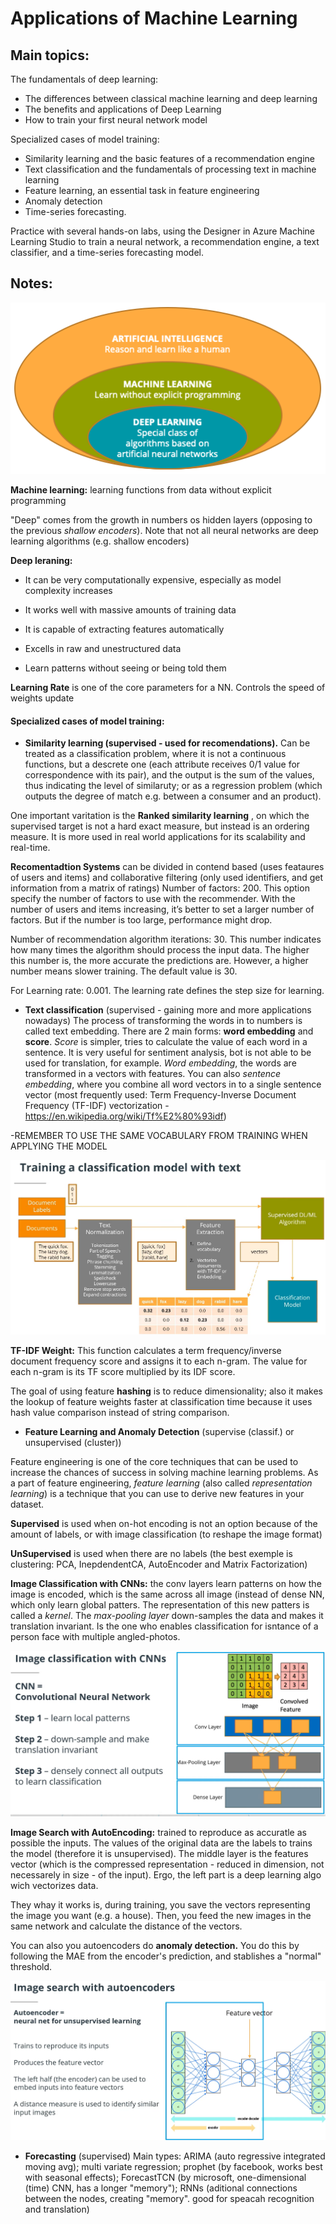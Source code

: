 # Applications of Machine Learning

## Main topics:

The fundamentals of deep learning:

- The differences between classical machine learning and deep learning
- The benefits and applications of Deep Learning
- How to train your first neural network model

Specialized cases of model training:

- Similarity learning and the basic features of a recommendation engine
- Text classification and the fundamentals of processing text in machine learning
- Feature learning, an essential task in feature engineering
- Anomaly detection
- Time-series forecasting.

Practice with several hands-on labs, using the Designer in Azure Machine Learning Studio to train a neural network, a recommendation engine, a text classifier, and a time-series forecasting model.

## Notes:

![ai-ml-dl.png](ai-ml-dl.png)

****Machine learning:**** learning functions from data without explicit programming

"Deep" comes from the growth in numbers os hidden layers (opposing to the previous *shallow encoders*). Note that not all neural networks are deep learning algorithms (e.g. shallow encoders)

**Deep leraning:**

- It can be very computationally expensive, especially as model complexity increases

- It works well with massive amounts of training data

- It is capable of extracting features automatically

- Excells in raw and unestructured data

- Learn patterns without seeing or being told them

****Learning Rate**** is one of the core parameters for a NN. Controls the speed of weights update

#### Specialized cases of model training:

- ****Similarity learning (supervised - used for recomendations).****
Can be treated as a classification problem,  where it is not a continuous functions, but a descrete one (each attribute receives  0/1 value for correspondence with its pair), and the output is the sum of the values, thus indicating the level of similaruty; or as a regression problem (which outputs the degree of match e.g. between a consumer and an product).

One important varitation is the ****Ranked similarity learning**** , on which the supervised target is not a hard exact measure, but instead is an ordering measure. It is more used in real world applications for its scalability and real-time.

****Recomentadtion Systems**** can be divided in contend based (uses feataures of users and items) and collaborative filtering (only used identifiers, and get information from a matrix of ratings)
Number of factors: 200. This option specify the number of factors to use with the recommender. With the number of users and items increasing, it’s better to set a larger number of factors. But if the number is too large, performance might drop.

Number of recommendation algorithm iterations: 30. This number indicates how many times the algorithm should process the input data. The higher this number is, the more accurate the predictions are. However, a higher number means slower training. The default value is 30.

For Learning rate: 0.001. The learning rate defines the step size for learning.

- ****Text classification**** (supervised - gaining more and more applications nowadays)
The process of transforming the words in to numbers is called text embedding. There are 2 main forms: **word embedding** and **score**. *Score* is simpler, tries to calculate the value of each word in a sentence. It is very useful for sentiment analysis, bot is not able to be used for translation, for example. *Word embedding*, the words are transformed in a vectors with features. You can also *sentence embedding*, where you combine all word vectors in to a single sentence vector (most frequently used: Term Frequency-Inverse Document Frequency (TF-IDF) vectorization - https://en.wikipedia.org/wiki/Tf%E2%80%93idf) 

-REMEMBER TO USE THE SAME VOCABULARY FROM TRAINING WHEN APPLYING THE MODEL

![classif%20model%20with%20text.png](classif%20model%20with%20text.png)


**TF-IDF Weight:** This function calculates a term frequency/inverse document frequency score and assigns it to each n-gram. The value for each n-gram is its TF score multiplied by its IDF score.

The goal of using feature **hashing** is to reduce dimensionality; also it makes the lookup of feature weights faster at classification time because it uses hash value comparison instead of string comparison.


- ****Feature Learning and Anomaly Detection**** (supervise (classif.) or unsupervised (cluster))

Feature engineering is one of the core techniques that can be used to increase the chances of success in solving machine learning problems. As a part of feature engineering, *feature learning* (also called *representation learning*) is a technique that you can use to derive new features in your dataset.

**Supervised** is used when on-hot encoding is not an option because of the amount of labels, or with image classification (to reshape the image format)

**UnSupervised** is used when there are no labels (the best exemple is clustering: PCA, InepdendentCA, AutoEncoder and Matrix Factorization)

**Image Classification with CNNs:** the conv layers learn patterns on how the image is encoded, which is the same across all image (instead of dense NN, which only learn global patters. The representation of this new patters is called a *kernel*. The *max-pooling layer* down-samples the data and makes it translation invariant. Is the one who enables classification for isntance of a person face with multiple angled-photos.

![image%20classif%20with%20CNN.png](image%20classif%20with%20CNN.png)

**Image Search with AutoEncoding:** trained to reproduce as accuratle as possible the inputs. The values of the original data are the labels to trains the model (therefore it is unsupervised). The middle layer is the features vector (which is the compressed representation - reduced in dimension, not necessarely in size - of the input). Ergo, the left part is a deep learning algo wich vectorizes data.

They whay it works is, during training, you save the vectors representing the image you want (e.g. a house). Then, you feed the new images in the same network and calculate the distance of the vectors.

You can also you autoencoders do **anomaly detection.** You do this by following the MAE from the encoder's prediction, and stablishes a "normal" threshold.

![image%20search%20with%20autoencoder.png](image%20search%20with%20autoencoder.png)


- ****Forecasting**** (supervised)
Main types: ARIMA (auto regressive integrated moving avg); multi variate regression; prophet (by facebook, works best with seasonal effects); ForecastTCN (by microsoft, one-dimensional (time) CNN, has a longer "memory"); RNNs (aditional connections between the nodes, creating "memory". good for speacah recognition and translation)

